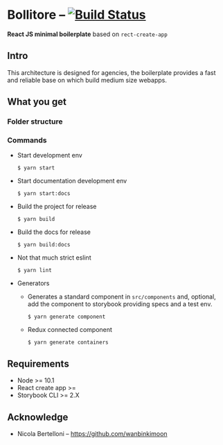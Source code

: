 # Bollitore – [![Build Status](https://travis-ci.org/fifthbeat/bollitore.svg?branch=master)](https://travis-ci.org/fifthbeat/bollitore)
**React JS minimal boilerplate**  based on `rect-create-app`

## Intro
This architecture is designed for agencies, the boilerplate provides a fast and reliable base on which build medium size webapps.   

## What you get 

### Folder structure 

### Commands 

- Start development env
  ```shell
  $ yarn start
  ```

- Start documentation development env
  ```shell
  $ yarn start:docs
  ```

- Build the project for release
  ```shell
  $ yarn build
  ```

- Build the docs for release
  ```shell
  $ yarn build:docs
  ```

- Not that much strict eslint
  ```shell
  $ yarn lint
  ```
- Generators
  - Generates a standard component in `src/components` and, optional, add the component to storybook providing specs and a test env. 
    ```shell
    $ yarn generate component
    ```

  - Redux connected component
    ```shell
    $ yarn generate containers
    ```

## Requirements

- Node >= 10.1  
- React create app >= 
- Storybook CLI >= 2.X

## Acknowledge

- Nicola Bertelloni – https://github.com/wanbinkimoon